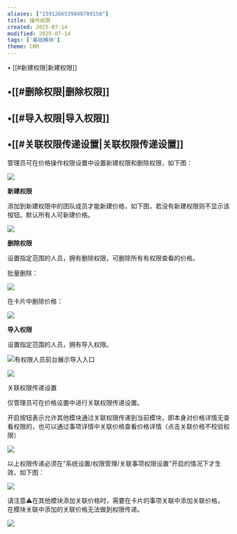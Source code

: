 ```yaml
---
aliases: ["1591266539840789158"]
title: 操作权限
created: 2025-07-14
modified: 2025-07-14
tags: ['基础模块']
theme: CRM
---
```


﻿• [[#新建权限|新建权限]]

## •[[#删除权限|删除权限]]

## •[[#导入权限|导入权限]]

## •[[#关联权限传递设置|关联权限传递设置]]

管理员可在价格操作权限设置中设置新建权限和删除权限，如下图：

![](aea2e0f95fc04ba81e515e2b4e92992e.jpg)

**新建权限**

添加到新建权限中的团队成员才能新建价格，如下图，若没有新建权限则不显示该按钮。默认所有人可新建价格。

![](7a0a4a6d63db9401bccaa09f1251c392.jpg)

**删除权限**

设置指定范围的人员，拥有删除权限，可删除所有有权限查看的价格。

批量删除：

![](73be4865752cde097749c5eed70fd64a.jpg)

在卡片中删除价格：

![](c3d7368c36bfc28376ecfd6da1712071.jpg)

**导入权限**

设置指定范围的人员，拥有导入权限。

![](1806ba8ce404e53c86b8b18dd8b43989.jpg)有权限人员前台展示导入入口

![](584ff57c44ab650d760456f5f679d366.jpg)

关联权限传递设置

仅管理员可在价格设置中进行关联权限传递设置。

开启按钮表示允许其他模块通过关联权限传递到当前模块，即本身对价格详情无查看权限的，也可以通过事项详情中关联价格查看价格详情（点击关联价格不校验权限）

![](4c97378d94ecc0700a977717e89b2fe6.jpg)

以上权限传递必须在“系统设置/权限管理/关联事项权限设置”开启的情况下才生效，如下图：

![](32835d3b8e351d29d9341fc295121c64.jpg)

请注意⚠️在其他模块添加关联价格时，需要在卡片的事项关联中添加关联价格，在模块关联中添加的关联价格无法做到权限传递。

![](a1e5bded68e473725f88c9273b3f2d15.jpg)